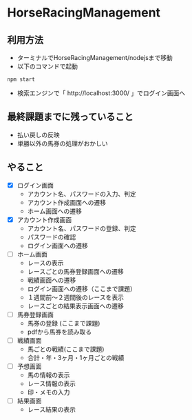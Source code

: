 # HorseRacingManagement

## 利用方法
- ターミナルでHorseRacingManagement/nodejsまで移動
- 以下のコマンドで起動
```
npm start
```
- 検索エンジンで「 http://localhost:3000/ 」でログイン画面へ

## 最終課題までに残っていること
- 払い戻しの反映
- 単勝以外の馬券の処理がおかしい

## やること
- [x] ログイン画面
  - アカウント名、パスワードの入力、判定
  - アカウント作成画面への遷移
  - ホーム画面への遷移
- [x] アカウント作成画面
  - アカウント名、パスワードの登録、判定
  - パスワードの確認
  - ログイン画面への遷移
- [ ] ホーム画面
  - レースの表示
  - レースごとの馬券登録画面への遷移
  - 戦績画面への遷移
  - ログイン画面への遷移（ここまで課題）
  - １週間前〜２週間後のレースを表示
  - レースごとの結果表示画面への遷移
- [ ] 馬券登録画面
  - 馬券の登録 (ここまで課題)
  - pdfから馬券を読み取る
- [ ] 戦績画面
  - 馬ごとの戦績(ここまで課題)
  - 合計・年・3ヶ月・1ヶ月ごとの戦績
- [ ] 予想画面
  - 馬の情報の表示
  - レース情報の表示
  - 印・メモの入力
- [ ] 結果画面
  - レース結果の表示

